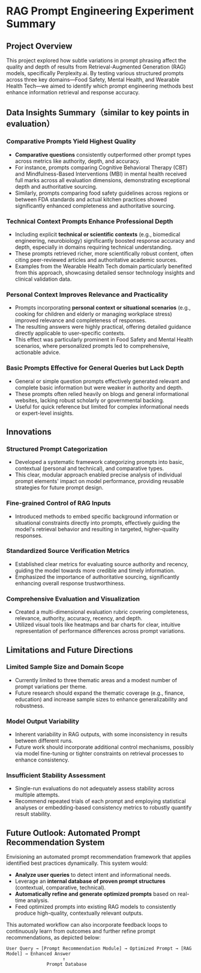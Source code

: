 
# RAG Prompt Engineering Experiment Summary

## Project Overview

This project explored how subtle variations in prompt phrasing affect the quality and depth of results from Retrieval-Augmented Generation (RAG) models, specifically Perplexity.ai. By testing various structured prompts across three key domains—Food Safety, Mental Health, and Wearable Health Tech—we aimed to identify which prompt engineering methods best enhance information retrieval and response accuracy.

## Data Insights Summary（similar to key points in evaluation）

### Comparative Prompts Yield Highest Quality

* **Comparative questions** consistently outperformed other prompt types across metrics like authority, depth, and accuracy.
* For instance, prompts comparing Cognitive Behavioral Therapy (CBT) and Mindfulness-Based Interventions (MBI) in mental health received full marks across all evaluation dimensions, demonstrating exceptional depth and authoritative sourcing.
* Similarly, prompts comparing food safety guidelines across regions or between FDA standards and actual kitchen practices showed significantly enhanced completeness and authoritative sourcing.

### Technical Context Prompts Enhance Professional Depth

* Including explicit **technical or scientific contexts** (e.g., biomedical engineering, neurobiology) significantly boosted response accuracy and depth, especially in domains requiring technical understanding.
* These prompts retrieved richer, more scientifically robust content, often citing peer-reviewed articles and authoritative academic sources.
* Examples from the Wearable Health Tech domain particularly benefited from this approach, showcasing detailed sensor technology insights and clinical validation data.

### Personal Context Improves Relevance and Practicality

* Prompts incorporating **personal context or situational scenarios** (e.g., cooking for children and elderly or managing workplace stress) improved relevance and completeness of responses.
* The resulting answers were highly practical, offering detailed guidance directly applicable to user-specific contexts.
* This effect was particularly prominent in Food Safety and Mental Health scenarios, where personalized prompts led to comprehensive, actionable advice.

### Basic Prompts Effective for General Queries but Lack Depth

* General or simple question prompts effectively generated relevant and complete basic information but were weaker in authority and depth.
* These prompts often relied heavily on blogs and general informational websites, lacking robust scholarly or governmental backing.
* Useful for quick reference but limited for complex informational needs or expert-level insights.

## Innovations

### Structured Prompt Categorization

* Developed a systematic framework categorizing prompts into basic, contextual (personal and technical), and comparative types.
* This clear, modular approach enabled precise analysis of individual prompt elements' impact on model performance, providing reusable strategies for future prompt design.

### Fine-grained Control of RAG Inputs

* Introduced methods to embed specific background information or situational constraints directly into prompts, effectively guiding the model's retrieval behavior and resulting in targeted, higher-quality responses.

### Standardized Source Verification Metrics

* Established clear metrics for evaluating source authority and recency, guiding the model towards more credible and timely information.
* Emphasized the importance of authoritative sourcing, significantly enhancing overall response trustworthiness.

### Comprehensive Evaluation and Visualization

* Created a multi-dimensional evaluation rubric covering completeness, relevance, authority, accuracy, recency, and depth.
* Utilized visual tools like heatmaps and bar charts for clear, intuitive representation of performance differences across prompt variations.

## Limitations and Future Directions

### Limited Sample Size and Domain Scope

* Currently limited to three thematic areas and a modest number of prompt variations per theme.
* Future research should expand the thematic coverage (e.g., finance, education) and increase sample sizes to enhance generalizability and robustness.

### Model Output Variability

* Inherent variability in RAG outputs, with some inconsistency in results between different runs.
* Future work should incorporate additional control mechanisms, possibly via model fine-tuning or tighter constraints on retrieval processes to enhance consistency.

### Insufficient Stability Assessment

* Single-run evaluations do not adequately assess stability across multiple attempts.
* Recommend repeated trials of each prompt and employing statistical analyses or embedding-based consistency metrics to robustly quantify result stability.

## Future Outlook: Automated Prompt Recommendation System

Envisioning an automated prompt recommendation framework that applies identified best practices dynamically. This system would:

* **Analyze user queries** to detect intent and informational needs.
* Leverage an **internal database of proven prompt structures** (contextual, comparative, technical).
* **Automatically refine and generate optimized prompts** based on real-time analysis.
* Feed optimized prompts into existing RAG models to consistently produce high-quality, contextually relevant outputs.

This automated workflow can also incorporate feedback loops to continuously learn from outcomes and further refine prompt recommendations, as depicted below:

```
User Query → [Prompt Recommendation Module] → Optimized Prompt → [RAG Model] → Enhanced Answer
                     ↑
               Prompt Database
```

